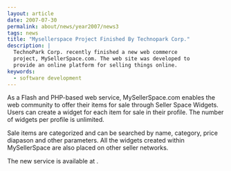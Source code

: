 ```yaml
---
layout: article
date: 2007-07-30
permalink: about/news/year2007/news3
tags: news
title: "Mysellerspace Project Finished By Technopark Corp."
description: |
  TechnoPark Corp. recently finished a new web commerce
  project, MySellerSpace.com. The web site was developed to
  provide an online platform for selling things online.
keywords:
  - software development
---
```


As a Flash and PHP-based web service, MySellerSpace.com enables the web community to offer their
items for sale through Seller Space Widgets. Users can create a widget for each item for sale in
their profile. The number of widgets per profile is unlimited.

Sale items are categorized and can be searched by name, category, price diapason and other
parameters. All the widgets created within MySellerSpace are also placed on other seller networks.

The new service is available at .
